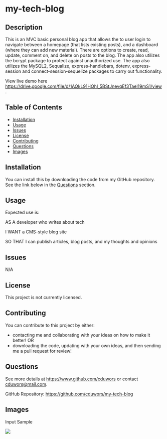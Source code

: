 # my-tech-blog

## Description

This is an MVC basic personal blog app that allows the to user login to navigate between a homepage (that lists existing posts), and a dashboard (where they can add new material). There are options to create, read, update, comment on, and delete on posts to the blog. The app also utilizes the bcrypt package to protect against unauthorized use.  The app also utilizes the MySQL2, Sequalize, express-handlebars, dotenv, express-session and connect-session-sequelize packages to carry out functionality. 

View live demo here https://drive.google.com/file/d/1AQkL91HQhI_5BStJnevqEf3TaeI19mS1/view .

## Table of Contents

- [Installation](#installation)
- [Usage](#usage)
- [Issues](#issues)
- [License](#license)
- [Contributing](#contributing)
- [Questions](#questions)
- [Images](#images)

## Installation

You can install this by downloading the code from my GitHub repository. See the link below in the [Questions](#questions) section.

## Usage

Expected use is:

AS A developer who writes about tech

I WANT a CMS-style blog site

SO THAT I can publish articles, blog posts, and my thoughts and opinions

## Issues

N/A


## License

This project is not currently licensed.

## Contributing

You can contribute to this project by either:

- contacting me and collaborating with your ideas on how to make it better! OR
- downloading the code, updating with your own ideas, and then sending me a pull request for review!

## Questions

See more details at https://www.github.com/cduwors or contact cduwors@mail.com.

GitHub Repository: https://github.com/cduwors/my-tech-blog

## Images

Input Sample

<img src= "./img/employee-tracker.png"/>
